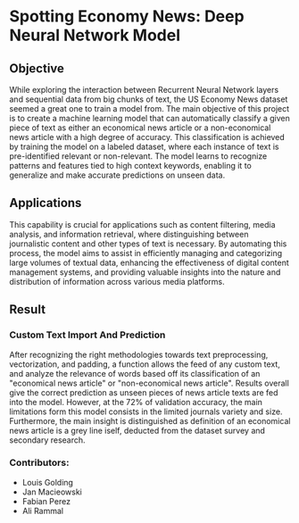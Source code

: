 # Spotting Economy News: Deep Neural Network Model

## Objective
While exploring the interaction between Recurrent Neural Network layers and sequential data from big chunks of text, the US Economy News dataset seemed a great one to train a model from. The main objective of this project is to create a machine learning model that can automatically classify a given piece of text as either an economical news article or a non-economical news article with a high degree of accuracy. This classification is achieved by training the model on a labeled dataset, where each instance of text is pre-identified relevant or non-relevant. The model learns to recognize patterns and features tied to high context keywords, enabling it to generalize and make accurate predictions on unseen data.

## Applications
This capability is crucial for applications such as content filtering, media analysis, and information retrieval, where distinguishing between journalistic content and other types of text is necessary. By automating this process, the model aims to assist in efficiently managing and categorizing large volumes of textual data, enhancing the effectiveness of digital content management systems, and providing valuable insights into the nature and distribution of information across various media platforms.

## Result
### Custom Text Import And Prediction
After recognizing the right methodologies towards text preprocessing, vectorization, and padding, a function allows the feed of any custom text, and analyze the relevance of words based off its classification of an "economical news article" or "non-economical news article". Results overall give the correct prediction as unseen pieces of news article texts are fed into the model. However, at the 72% of validation accuracy, the main limitations form this model consists in the limited journals variety and size. Furthermore, the main insight is distinguished as definition of an economical news article is a grey line iself, deducted from the dataset survey and secondary research.


### Contributors:
* Louis Golding
* Jan Macieowski
* Fabian Perez
* Ali Rammal


